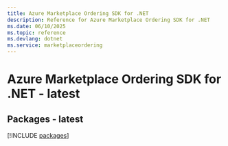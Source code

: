 ```yaml
---
title: Azure Marketplace Ordering SDK for .NET
description: Reference for Azure Marketplace Ordering SDK for .NET
ms.date: 06/10/2025
ms.topic: reference
ms.devlang: dotnet
ms.service: marketplaceordering
---
```

# Azure Marketplace Ordering SDK for .NET - latest
## Packages - latest
[!INCLUDE [packages](marketplace-ordering-index.md)]